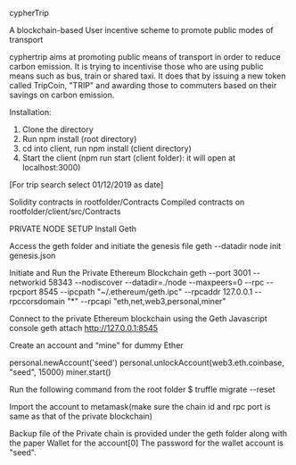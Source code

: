 cypherTrip

A blockchain-based User incentive scheme to promote public modes of transport

cyphertrip aims at promoting public means of transport in order to reduce carbon emission. It is trying to incentivise those who are using public means such as bus, train or shared taxi. It does that by issuing a new token called TripCoin, "TRIP" and awarding those to commuters based on their savings on carbon emission.

Installation:
1. Clone the directory
2. Run npm install (root directory) 
3. cd into client, run npm install (client directory) 
4. Start the client (npm run start (client folder): it will open at localhost:3000)

[For trip search select 01/12/2019 as date]

Solidity contracts in rootfolder/Contracts
Compiled contracts on rootfolder/client/src/Contracts

PRIVATE NODE SETUP
Install Geth

Access the geth folder and initiate the genesis file geth --datadir node init genesis.json

Initiate and Run the Private Ethereum Blockchain
geth --port 3001 --networkid 58343 --nodiscover --datadir=./node --maxpeers=0 --rpc --rpcport 8545 --ipcpath "~/.ethereum/geth.ipc" --rpcaddr 127.0.0.1 --rpccorsdomain "*" --rpcapi "eth,net,web3,personal,miner"

Connect to the private Ethereum blockchain using the Geth Javascript console geth attach http://127.0.0.1:8545

Create an account and “mine” for dummy Ether

personal.newAccount('seed') personal.unlockAccount(web3.eth.coinbase, "seed", 15000)
miner.start()

Run the following command from the root folder $ truffle migrate --reset

Import the account to metamask(make sure the chain id and rpc port is same as that of the private blockchain)

Backup file of the Private chain is provided under the geth folder along with the paper Wallet for the account[0] The password for the wallet account is "seed".
